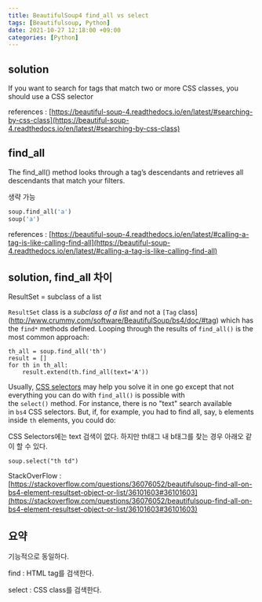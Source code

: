 ```yaml
---
title: BeautifulSoup4 find_all vs select
tags: [Beautifulsoup, Python]
date: 2021-10-27 12:18:00 +09:00
categories: [Python]
---
```


## solution

If you want to search for tags that match two or more CSS classes, you should use a CSS selector

references : [https://beautiful-soup-4.readthedocs.io/en/latest/#searching-by-css-class](https://beautiful-soup-4.readthedocs.io/en/latest/#searching-by-css-class)

## find_all

The find_all() method looks through a tag’s descendants and retrieves all descendants that match your filters.

생략 가능

```python
soup.find_all('a')
soup('a')
```

references : [https://beautiful-soup-4.readthedocs.io/en/latest/#calling-a-tag-is-like-calling-find-all](https://beautiful-soup-4.readthedocs.io/en/latest/#calling-a-tag-is-like-calling-find-all)

## solution, find_all 차이

ResultSet = subclass of a list

`ResultSet` class is a *subclass of a list* and not a `[Tag` class](http://www.crummy.com/software/BeautifulSoup/bs4/doc/#tag) which has the `find*` methods defined. Looping through the results of `find_all()` is the most common approach:

```
th_all = soup.find_all('th')
result = []
for th in th_all:
    result.extend(th.find_all(text='A'))

```

Usually, [CSS selectors](http://www.crummy.com/software/BeautifulSoup/bs4/doc/#css-selectors) may help you solve it in one go except that not everything you can do with `find_all()` is possible with the `select()` method. For instance, there is no "text" search available in `bs4` CSS selectors. But, if, for example, you had to find all, say, `b` elements inside `th` elements, you could do:

CSS Selectors에는 text 검색이 없다. 하지만 th태그 내 b태그를 찾는 경우 아래오 같이 할 수 있다.

```
soup.select("th td")
```

StackOverFlow : [https://stackoverflow.com/questions/36076052/beautifulsoup-find-all-on-bs4-element-resultset-object-or-list/36101603#36101603](https://stackoverflow.com/questions/36076052/beautifulsoup-find-all-on-bs4-element-resultset-object-or-list/36101603#36101603)

## 요약

기능적으로 동일하다.

find : HTML tag를 검색한다.

select : CSS class를 검색한다.
